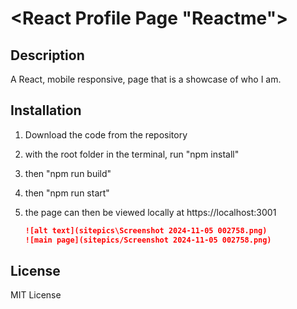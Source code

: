 # <React Profile Page "Reactme">

## Description

A React, mobile responsive, page that is a showcase of who I am.

## Installation

1) Download the code from the repository
2) with the root folder in the terminal, run "npm install"
3) then "npm run build"
4) then "npm run start"
5) the page can then be viewed locally at https://localhost:3001


    ```md
    ![alt text](sitepics\Screenshot 2024-11-05 002758.png)
    ![main page](sitepics/Screenshot 2024-11-05 002758.png)
    ```


## License

MIT License


